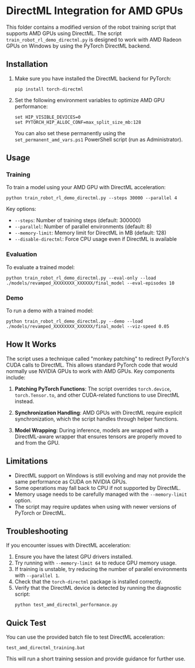 # DirectML Integration for AMD GPUs

This folder contains a modified version of the robot training script that supports AMD GPUs using DirectML. The script `train_robot_rl_demo_directml.py` is designed to work with AMD Radeon GPUs on Windows by using the PyTorch DirectML backend.

## Installation

1. Make sure you have installed the DirectML backend for PyTorch:
   ```
   pip install torch-directml
   ```

2. Set the following environment variables to optimize AMD GPU performance:
   ```
   set HIP_VISIBLE_DEVICES=0
   set PYTORCH_HIP_ALLOC_CONF=max_split_size_mb:128
   ```

   You can also set these permanently using the `set_permanent_amd_vars.ps1` PowerShell script (run as Administrator).

## Usage

### Training

To train a model using your AMD GPU with DirectML acceleration:

```
python train_robot_rl_demo_directml.py --steps 30000 --parallel 4
```

Key options:
- `--steps`: Number of training steps (default: 300000)
- `--parallel`: Number of parallel environments (default: 8)
- `--memory-limit`: Memory limit for DirectML in MB (default: 128)
- `--disable-directml`: Force CPU usage even if DirectML is available

### Evaluation

To evaluate a trained model:

```
python train_robot_rl_demo_directml.py --eval-only --load ./models/revamped_XXXXXXXX_XXXXXX/final_model --eval-episodes 10
```

### Demo

To run a demo with a trained model:

```
python train_robot_rl_demo_directml.py --demo --load ./models/revamped_XXXXXXXX_XXXXXX/final_model --viz-speed 0.05
```

## How It Works

The script uses a technique called "monkey patching" to redirect PyTorch's CUDA calls to DirectML. This allows standard PyTorch code that would normally use NVIDIA GPUs to work with AMD GPUs. Key components include:

1. **Patching PyTorch Functions**: The script overrides `torch.device`, `torch.Tensor.to`, and other CUDA-related functions to use DirectML instead.

2. **Synchronization Handling**: AMD GPUs with DirectML require explicit synchronization, which the script handles through helper functions.

3. **Model Wrapping**: During inference, models are wrapped with a DirectML-aware wrapper that ensures tensors are properly moved to and from the GPU.

## Limitations

- DirectML support on Windows is still evolving and may not provide the same performance as CUDA on NVIDIA GPUs.
- Some operations may fall back to CPU if not supported by DirectML.
- Memory usage needs to be carefully managed with the `--memory-limit` option.
- The script may require updates when using with newer versions of PyTorch or DirectML.

## Troubleshooting

If you encounter issues with DirectML acceleration:

1. Ensure you have the latest GPU drivers installed.
2. Try running with `--memory-limit 64` to reduce GPU memory usage.
3. If training is unstable, try reducing the number of parallel environments with `--parallel 1`.
4. Check that the `torch-directml` package is installed correctly.
5. Verify that the DirectML device is detected by running the diagnostic script:
   ```
   python test_amd_directml_performance.py
   ```

## Quick Test

You can use the provided batch file to test DirectML acceleration:

```
test_amd_directml_training.bat
```

This will run a short training session and provide guidance for further use. 